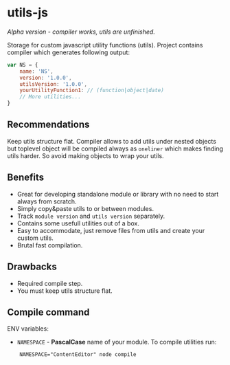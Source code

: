 # utils-js
*Alpha version - compiler works, utils are unfinished.*

Storage for custom javascript utility functions (utils).
Project contains compiler which generates following output:

```javascript
var NS = {
    name: 'NS',
    version: '1.0.0',
    utilsVersion: '1.0.0',
    yourUtilityFunction1: // (function|object|date)
    // More utilities...
}
```

## Recommendations
Keep utils structure flat. Compiler allows to add utils under nested objects
but toplevel object will be compiled always as `oneliner` which makes finding utils harder.
So avoid making objects to wrap your utils.

## Benefits
- Great for developing standalone module or library with no need to start always from scratch.
- Simply copy&paste utils to or between modules.
- Track `module version` and `utils version` separately.
- Contains some usefull utilities out of a box.
- Easy to accommodate, just remove files from utils and create your custom utils.
- Brutal fast compilation.

## Drawbacks
- Required compile step.
- You must keep utils structure flat.

## Compile command
ENV variables:
- `NAMESPACE` - **PascalCase** name of your module.
To compile utilities run:
```
    NAMESPACE="ContentEditor" node compile
```

